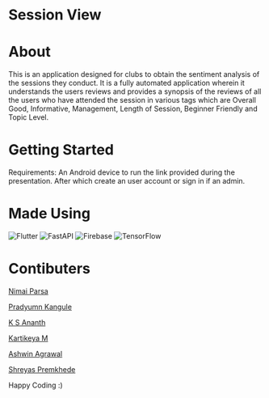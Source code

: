 # Session View

# About

This is an application designed for clubs to obtain the sentiment analysis of the sessions they conduct.
It is a fully automated application wherein it understands the users reviews and provides a synopsis of the reviews of all the users who have attended the session in various tags which are Overall Good, Informative, Management, Length of Session, Beginner Friendly and Topic Level.

# Getting Started

Requirements: An Android device to run the link provided during the presentation.
After which create an user account or sign in if an admin.

# Made Using
![Flutter](https://img.shields.io/badge/Flutter-%2302569B.svg?style=for-the-badge&logo=Flutter&logoColor=white)
![FastAPI](https://img.shields.io/badge/FastAPI-005571?style=for-the-badge&logo=fastapi)
![Firebase](https://img.shields.io/badge/Firebase-039BE5?style=for-the-badge&logo=Firebase&logoColor=white)
![TensorFlow](https://img.shields.io/badge/TensorFlow-%23FF6F00.svg?style=for-the-badge&logo=TensorFlow&logoColor=white)

# Contibuters

[Nimai Parsa](https://github.com/nimaiParsa)

[Pradyumn Kangule](https://github.com/Pradyumn1618)

[K S Ananth](https://github.com/ksananth4424)

[Kartikeya M](https://github.com/MKartikeya)

[Ashwin Agrawal](https://github.com/ashwinagrl)

[Shreyas Premkhede](https://github.com/ShreyasPremkhede)


Happy Coding :)

